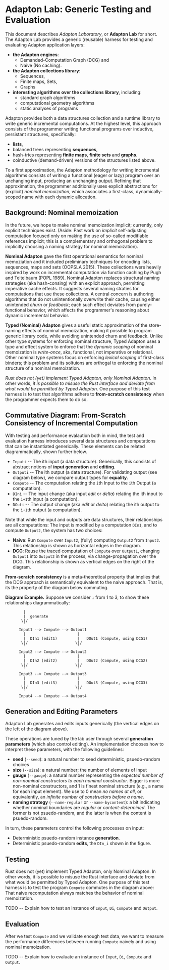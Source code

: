 Adapton Lab: Generic Testing and Evaluation
==============================================

This document describes _Adapton Laboratory_, or **Adapton
Lab** for short.  The Adapton Lab provides a generic (reusable) harness for testing
and evaluating Adapton application layers:

 - **the Adapton engines**:
    - Demanded-Computation Graph (DCG) and
    - Naive (No caching).
 - **the Adapton collections library**:
    - Sequences,
    - Finite maps, Sets,
    - Graphs
 - **interesting algorithms over the collections library**, including:
    - standard graph algorithms
    - computational geometry algorithms
    - static analyses of programs

Adapton provides both a data structures collection and a runtime
library to write generic incremental computations.  At the highest
level, this approach consists of the programmer writing functional
programs over inductive, persistant structures, specifically:

 - **lists**, 
 - balanced trees representing **sequences**, 
 - hash-tries representing **finite maps**, **finite sets** and **graphs**.
 - coinductive (demand-driven) versions of the structures listed above.

To a first approximation, the Adapton methodology for writing
incremental algorithms consists of writing a functional (eager or
lazy) program over an unchanging input, producing an unchanging
output.  Refining that approximation, the programmer additionally uses
explicit abstractions for (explicit) _nominal memoization_, which
associates a first-class, dynamically-scoped name with each dynamic
allocation.

Background: Nominal memoization
-------------------------------

In the future, we hope to make nominal memoization implicit;
currently, only explicit techniques exist.  (Aside: Past work on
_implicit_ self-adjusting computation focused only on making the use
of so-called modifiable references implicit; this is a complementary
and orthogonal problem to implicitly choosing a naming strategy for
nominal memoization).

**Nominal Adapton** gave the first operational semantics for nominal
memoziation and it included preliminary techniques for encoding lists,
sequences, maps and sets (OOPSLA 2015).  These collections were
heavily inspired by work on incremental computation via function
caching by Pugh and Teitelbaum (POPL 1989).  Nominal Adapton replaces
structural naming strategies (aka hash-consing) with an explicit
approach, permitting imperative cache effects.  It suggests several
naming straties for computations that use these collections.  A
central concern is authoring algorithms that do not unintentionally
overwrite their cache, causing either unintended _churn_ or
_feedback_; each such effect deviates from purely-functional behavior,
which affects the programmer's reasoning about dynamic incremental
behavior.

**Typed (Nominal) Adapton** gives a useful static approximation of the
store-naming effects of nominal memoization, making it possible to
program generic library code, while avoiding unintended churn and
feedback.  Unlike other type systems for enforcing nominal structure,
Typed Adapton uses a type and effect system to enforce that the
_dynamic scoping_ of nominal memoization is _write-once_, aka,
functional, not imperative or relational.  Other nominal type systems
focus on enforcing _lexical scoping_ of first-class binders; this
problem and its soltuions are orthogal to enforcing the nominal
structure of a nominal memoization.

_Rust does not (yet) implement Typed Adapton, only Nominal Adapton_.
In other words, _it is possible to misuse the Rust interface and
deviate from what would be permitted by Typed Adapton_.  One purpose
of this test harness is to test that algorithms adhere to
**from-scratch consistency** when the programmer expects them to do
so.

Commutative Diagram: From-Scratch Consistency of Incremental Computation
-------------------------------------------------------------------------

With testing and performance evalaution both in mind, the test and
evaluation harness introduces several data structures and computations
that can be instantiated generically.  These elements can be related
diagrammatically, shown further below.

 - `Inputi` -- The ith input (a data structure). Generically, this
   consists of abstract notions of **input generation** and
   **editing**.
 - `Outputi` -- The ith output (a data structure). For validating output (see diagram below), we compare output types for **equality**.
 - `Compute` -- The computation relating the `i`th Input to the `i`th
                Output (a computation).
 - `DIni` -- The input change (aka input _edit_ or _delta_) relating the ith
              input to the `i+1`th input (a computation).
 - `DOuti` -- The output change (aka _edit_ or _delta_) relating the ith
              output to the `i+1`th output (a computation).

Note that while the input and outputs are data structures, their
relationships are all computations: The input is modified by a
computation `DIn1`, and to compute `Output2`, the system has two
choices:

 - **Naive**: Run `Compute` over `Input2`, (fully) computing `Output2` from
   `Input2`.  This relationship is shown as horizontal edges in the diagram.
 - **DCG**: Reuse the traced computation of `Compute` over `Output1`,
   changing `Output1` into `Output2` in the process, via
   change-propagation over the DCG.  This relationship is shown as
   vertical edges on the right of the diagram.

**From-scratch consistency** is a meta-theoretical property that
   implies that the DCG approach is semantically equivalent to the
   naive approach.  That is, its the property of the diagram below
   commuting.

**Diagram Example.**
Suppose we consider `i` from 1 to 3, to show these relationships diagrammatically:

```
        |
        |  generate
       \|/ 
        `  
      Input1 --> Compute --> Output1
        |                       | 
        |  DIn1 (edit1)         |   DOut1 (Compute, using DCG1)
       \|/                     \|/
        `                       ` 
      Input2 --> Compute --> Output2
        |                       | 
        |  DIn2 (edit2)         |   DOut2 (Compute, using DCG2)
       \|/                     \|/
        `                       ` 
      Input3 --> Compute --> Output3
        |                       | 
        |  DIn3 (edit3)         |   DOut3 (Compute, using DCG3)
       \|/                     \|/
        `                       ` 
      Input4 --> Compute --> Output4
```


Generation and Editing Parameters
---------------------------------

Adapton Lab generates and edits inputs generically (the vertical edges
on the left of the diagram above).

These operations are tuned by the lab user through several
**generation parameters** (which also control editing).  An
implementation chooses how to interpret these parameters, with the
following guidelines:

 - **seed** (`--seed`): a natural number to seed deterministic, psuedo-random choices
 - **size** (`--size`): a natural number; the number of elements of input
 - **gauge** (`--gauge`): a natural number representing the _expected
    number of non-nominal constructors to each nominal
    constructor_. Bigger is more non-nominal constructors, and 1 is
    finest nominal structure (e.g., a name for each input element). We use to 0
    mean _no names at all_, or equivalently, an _infinite number of constructors before a name_.
 - **naming strategy** (`--name-regular` or `--name-bycontent`): a bit
     indicating whether nominal boundaries are _regular_ or
     _content-determined_.  The former is not psuedo-random, and the
     latter is when the content is psuedo-random.

In turn, these parameters control the following processes on input:

 - Deterministic psuedo-random instance **generation**.
 - Deterministic psuedo-random **edits**, the `DIn_i` shown in the figure.


Testing
---------

Rust does not (yet) implement Typed Adapton, only Nominal Adapton.  In
other words, it is possible to misuse the Rust interface and deviate
from what would be permitted by Typed Adapton.  One purpose of this
test harness is to test the program `Compute` commutes in the diagram
above: That naive recomputation always matches the behavior of nominal
memoization.

TODO -- Explain how to test an instance of `Input`, `Di`, `Compute` and `Output`.

Evaluation
-----------

After we test `Compute` and we validate enough test data, we want to
measure the performance differences between running `Compute` naively
and using nominal memoization.

TODO -- Explain how to evaluate an instance of `Input`, `Di`, `Compute` and `Output`.

